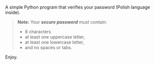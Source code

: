 A simple Python program that verifies your password (Polish language inside).

>**Note:** Your ***secure password*** must contain:
>- 8 characters
>- at least one uppercase letter,
>- at least one lowercase letter,
>- and no spaces or tabs.

Enjoy.
